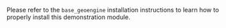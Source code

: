 Please refer to the `base_geoengine` installation instructions to learn
how to properly install this demonstration module.
